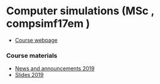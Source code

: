 # Computer simulations (MSc , compsimf17em	)

- [Course webpage](http://csabai.web.elte.hu/http/szamSzimMsc/) 

### Course materials

- [News and announcements 2019](news2019)
- [Slides 2019](slides2019)


